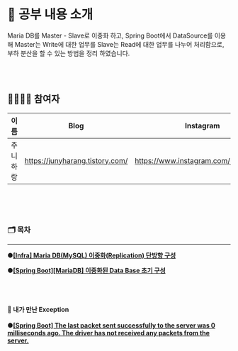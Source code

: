 # 🚀 공부 내용 소개

Maria DB를 Master - Slave로 이중화 하고, Spring Boot에서 DataSource를 이용해 Master는 Write에 대한 업무를 Slave는 Read에 대한 업무를 나누어 처리함으로, 부하 분산을 할 수 있는 방법을 정리 하였습니다.

<br><br>

## 👨‍👨‍👧‍👧 참여자


| 이름     | Blog                            | Instagram                             |
| ---------- | --------------------------------- | --------------------------------------- |
| 주니하랑 | https://junyharang.tistory.com/ | https://www.instagram.com/junyharang/ |

<br><br><br>

### 🗂 목차

---

**●[\[Infra\] Maria DB(MySQL) 이중화(Replication) 단방향 구성](https://junyharang.tistory.com/360)**
<br>

**●[\[Spring Boot\]\[MariaDB\] 이중화된 Data Base 초기 구성](https://junyharang.tistory.com/362)**
<br>

<br><br>

#### 🤔 내가 만난 Exception

**●[\[Spring Boot\] The last packet sent successfully to the server was 0 milliseconds ago. The driver has not received any packets from the server.](https://junyharang.tistory.com/361)**
<br>